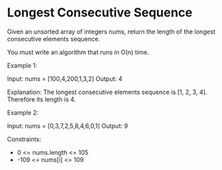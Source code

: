 Longest Consecutive Sequence
============================

Given an unsorted array of integers nums, return the length of the longest consecutive elements sequence.

You must write an algorithm that runs in O(n) time.
 


Example 1:

Input: nums = [100,4,200,1,3,2]
Output: 4

Explanation: The longest consecutive elements sequence is [1, 2, 3, 4]. Therefore its length is 4.


Example 2:

Input: nums = [0,3,7,2,5,8,4,6,0,1]
Output: 9



Constraints:
* 0 <= nums.length <= 105
* -109 <= nums[i] <= 109